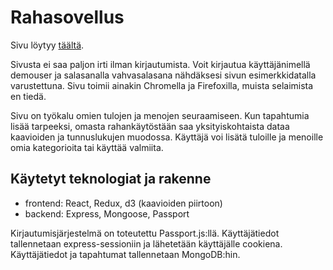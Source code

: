 # Rahasovellus

Sivu löytyy [täältä](https://rahaseuranta.netlify.app/).

Sivusta ei saa paljon irti ilman kirjautumista. Voit kirjautua käyttäjänimellä demouser ja salasanalla vahvasalasana nähdäksesi sivun esimerkkidatalla varustettuna. Sivu toimii ainakin Chromella ja Firefoxilla, muista selaimista en tiedä.

Sivu on työkalu omien tulojen ja menojen seuraamiseen. Kun tapahtumia lisää tarpeeksi, omasta rahankäytöstään saa yksityiskohtaista dataa kaavioiden ja tunnuslukujen muodossa. Käyttäjä voi lisätä tuloille ja menoille omia kategorioita tai käyttää valmiita.

## Käytetyt teknologiat ja rakenne

- frontend: React, Redux, d3 (kaavioiden piirtoon)
- backend: Express, Mongoose, Passport

Kirjautumisjärjestelmä on toteutettu Passport.js:llä. Käyttäjätiedot tallennetaan express-sessioniin ja lähetetään käyttäjälle cookiena. Käyttäjätiedot ja tapahtumat tallennetaan MongoDB:hin.